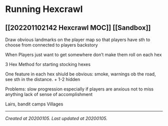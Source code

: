# Running Hexcrawl
 [[202201102142 Hexcrawl MOC]] [[Sandbox]] 
---



Draw obvious landmarks on the player map so that players have sth to choose from connected to players backstory 

When Players just want to get somewhere don’t make them roll on each hex

3 Hex Method for starting stocking hexes

One feature in each hex shiuld be obvious: smoke, warnings ob the road, see sth in the distance. + 1-2 hidden

Problems: slow progression especially if players are anxious not to miss anything lack of sense of accomplishment 

Lairs, bandit camps
Villages

---

_Created at 20200105._
_Last updated at 20200105._



